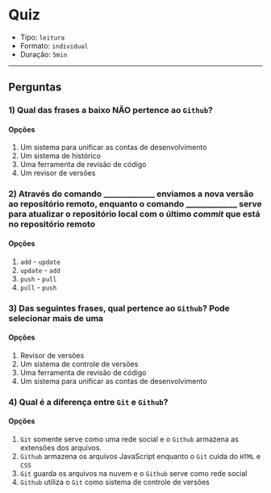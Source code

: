 # Quiz

- Tipo: `leitura`
- Formato: `individual`
- Duração: `5min`

***

## Perguntas

### 1) Qual das frases a baixo **NÃO** pertence ao `Github`?

#### Opções

1. Um sistema para unificar as contas de desenvolvimento
2. Um sistema de histórico
3. Uma ferramenta de revisão de código
4. Um revisor de versões

<solution style="display:none;">1</solution>

### 2) Através do comando \_\_\_\_\_\_\_\_\_\_\_\_\_ enviamos a nova versão ao repositório remoto, enquanto o comando \_\_\_\_\_\_\_\_\_\_\_\_\_ serve para atualizar o repositório local com o último _commit_ que está no repositório remoto

#### Opções

1. `add` - `update`
2. `update` - `add`
3. `push` - `pull`
4. `pull` - `push`

<solution style="display:none;">3</solution>

### 3) Das seguintes frases, qual pertence ao `Github`? Pode selecionar mais de uma

#### Opções

1. Revisor de versões
2. Um sistema de controle de versões
3. Uma ferramenta de revisão de código
4. Um sistema para unificar as contas de desenvolvimento

<solution style="display:none;">1, 3</solution>

### 4) Qual é a diferença entre `Git` e `Github`?

#### Opções

1. `Git` somente serve como uma rede social e o `Github` armazena as extensões
   dos arquivos.
2. `Github` armazena os arquivos JavaScript enquanto o `Git` cuida do `HTML` e `CSS`
3. `Git` guarda os arquivos na nuvem e o `Github` serve como rede social
4. `Github` utiliza o `Git` como sistema de controle de versões

<solution style="display:none;">4</solution>

